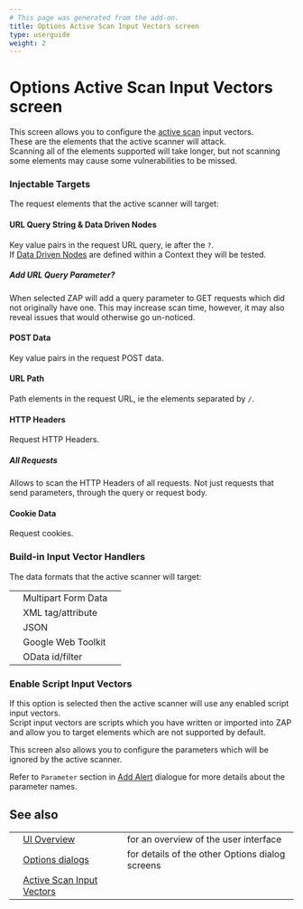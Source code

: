 ```yaml
---
# This page was generated from the add-on.
title: Options Active Scan Input Vectors screen
type: userguide
weight: 2
---
```


# Options Active Scan Input Vectors screen

This screen allows you to configure the [active scan](/docs/desktop/start/features/ascan/) input vectors.  
These are the elements that the active scanner will attack.  
Scanning all of the elements supported will take longer, but not scanning some elements may cause some vulnerabilities to be missed.

### Injectable Targets

The request elements that the active scanner will target:

#### URL Query String \& Data Driven Nodes

Key value pairs in the request URL query, ie after the `?`.  
If [Data Driven Nodes](/docs/desktop/start/features/ddc/) are defined within a Context they will be tested.

##### Add URL Query Parameter?

When selected ZAP will add a query parameter to GET requests which did not originally have one. This may increase scan time, however, it may also reveal issues that would otherwise go un-noticed.

#### POST Data

Key value pairs in the request POST data.

#### URL Path

Path elements in the request URL, ie the elements separated by `/`.

#### HTTP Headers

Request HTTP Headers.

##### All Requests

Allows to scan the HTTP Headers of all requests. Not just requests that send parameters, through the query or request body.

#### Cookie Data

Request cookies.

### Build-in Input Vector Handlers

The data formats that the active scanner will target:

|     |                     |     |
| --- | ------------------- | --- |
|     | Multipart Form Data |     |
|     | XML tag/attribute   |     |
|     | JSON                |     |
|     | Google Web Toolkit  |     |
|     | OData id/filter     |     |

### Enable Script Input Vectors

If this option is selected then the active scanner will use any enabled script input vectors.  
Script input vectors are scripts which you have written or imported into ZAP and allow you to target elements which are not supported by default.

This screen also allows you to configure the parameters which will be ignored by the active scanner.

Refer to `Parameter` section in [Add Alert](/docs/desktop/ui/dialogs/addalert/) dialogue for more details about the
parameter names.

## See also

|     |                                                                           |                                                 |
| --- | ------------------------------------------------------------------------- | ----------------------------------------------- |
|     | [UI Overview](/docs/desktop/ui/)                                          | for an overview of the user interface           |
|     | [Options dialogs](/docs/desktop/ui/dialogs/options/)                      | for details of the other Options dialog screens |
|     | [Active Scan Input Vectors](/docs/desktop/ui/dialogs/options/ascaninput/) |                                                 |
